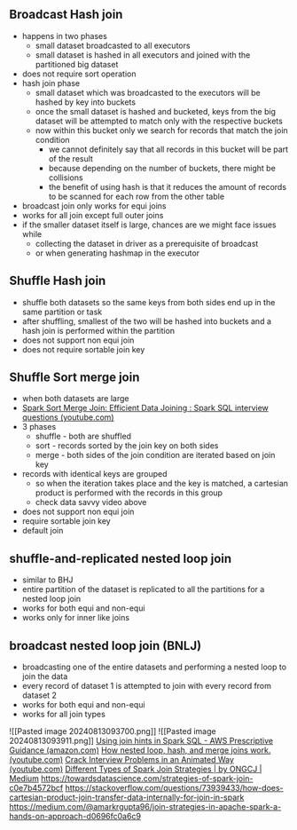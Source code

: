 ## Broadcast Hash join
- happens in two phases
	- small dataset broadcasted to all executors
	- small dataset is hashed in all executors and joined with the partitioned big dataset
- does not require sort operation
- hash join phase
	- small dataset which was broadcasted to the executors will be hashed by key into buckets 
	- once the small dataset is hashed and bucketed, keys from the big dataset will be attempted to match only with the respective buckets
	- now within this bucket only we search for records that match the join condition
		- we cannot definitely say that all records in this bucket will be part of the result
		- because depending on the number of buckets, there might be collisions
		- the benefit of using hash is that it reduces the amount of records to be scanned for each row from the other table
- broadcast join only works for equi joins
- works for all join except full outer joins
- if the smaller dataset itself is large, chances are we might face issues while
	- collecting the dataset in driver as a prerequisite of broadcast
	- or when generating hashmap in the executor


## Shuffle Hash join
- shuffle both datasets so the same keys from both sides end up in the same partition or task
- after shuffling, smallest of the two will be hashed into buckets and a hash join is performed within the partition
- does not support non equi join
- does not require sortable join key

## Shuffle Sort merge join
- when both datasets are large
- [Spark Sort Merge Join: Efficient Data Joining : Spark SQL interview questions (youtube.com)](https://www.youtube.com/watch?v=5d9JuBX7kVA&t=21s)
- 3 phases
	- shuffle - both are shuffled
	- sort - records sorted by the join key on both sides
	- merge - both sides of the join condition are iterated based on join key
- records with identical keys are grouped
	- so when the iteration takes place and the key is matched, a cartesian product is performed with the records in this group
	- check data savvy video above
- does not support non equi join
- require sortable join key
- default join

## shuffle-and-replicated nested loop join
- similar to BHJ
- entire partition of the dataset is replicated to all the partitions for a nested loop join
- works for both equi and non-equi
- works only for inner like joins

## broadcast nested loop join (BNLJ)
- broadcasting one of the entire datasets and performing a nested loop to join the data
- every record of dataset 1 is attempted to join with every record from dataset 2
- works for both equi and non-equi
- works for all join types

![[Pasted image 20240813093700.png]]
![[Pasted image 20240813093911.png]]
[Using join hints in Spark SQL - AWS Prescriptive Guidance (amazon.com)](https://docs.aws.amazon.com/prescriptive-guidance/latest/spark-tuning-glue-emr/using-join-hints-in-spark-sql.html#:~:text=The%20Shuffle%20Hash%20join%2C%20as,is%20performed%20within%20the%20partition.)
[How nested loop, hash, and merge joins work. (youtube.com)](https://www.youtube.com/watch?v=-htbah3eCYg)
[Crack Interview Problems in an Animated Way (youtube.com)](https://www.youtube.com/watch?v=pJWCwfv983Q&t=23s)
[Different Types of Spark Join Strategies | by ONGCJ | Medium](https://medium.com/@ongchengjie/different-types-of-spark-join-strategies-997671fbf6b0)
https://towardsdatascience.com/strategies-of-spark-join-c0e7b4572bcf
https://stackoverflow.com/questions/73939433/how-does-cartesian-product-join-transfer-data-internally-for-join-in-spark
https://medium.com/@amarkrgupta96/join-strategies-in-apache-spark-a-hands-on-approach-d0696fc0a6c9